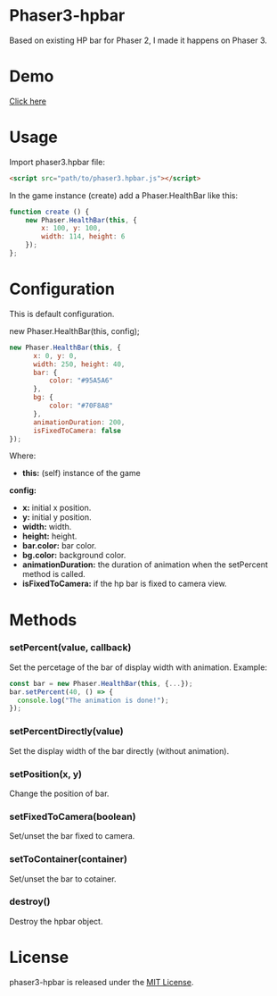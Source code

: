 # Phaser3-hpbar
Based on existing HP bar for Phaser 2, I made it happens on Phaser 3.

# Demo
[Click here](https://ivopc.000webhostapp.com/phaser3-hpbar/)

# Usage
Import phaser3.hpbar file:
``` html
<script src="path/to/phaser3.hpbar.js"></script>
```

In the game instance (create) add a Phaser.HealthBar like this:
```javascript
function create () {
    new Phaser.HealthBar(this, {
        x: 100, y: 100, 
        width: 114, height: 6
    });
};
```

# Configuration
This is default configuration.

new Phaser.HealthBar(this, config);
```javascript
new Phaser.HealthBar(this, {
      x: 0, y: 0, 
      width: 250, height: 40,
      bar: {
          color: "#95A5A6"
      },
      bg: {
          color: "#70F8A8"
      },
      animationDuration: 200,
      isFixedToCamera: false
});
```

Where:

- **this:** (self) instance of the game

**config:**
- **x:** initial x position.
- **y:** initial y position.
- **width:** width.
- **height:** height.
- **bar.color:** bar color.
- **bg.color:** background color.
- **animationDuration:** the duration of animation when the setPercent method is called.
- **isFixedToCamera:** if the hp bar is fixed to camera view.

# Methods

### setPercent(value, callback)
Set the percetage of the bar of display width with animation.
Example:
```javascript
const bar = new Phaser.HealthBar(this, {...});
bar.setPercent(40, () => {
  console.log("The animation is done!");
});
```

### setPercentDirectly(value)
Set the display width of the bar directly (without animation).

### setPosition(x, y)
Change the position of bar.

### setFixedToCamera(boolean)
Set/unset the bar fixed to camera.

### setToContainer(container)
Set/unset the bar to cotainer.

### destroy()
Destroy the hpbar object.

# License

phaser3-hpbar is released under the [MIT License](https://opensource.org/licenses/MIT).
